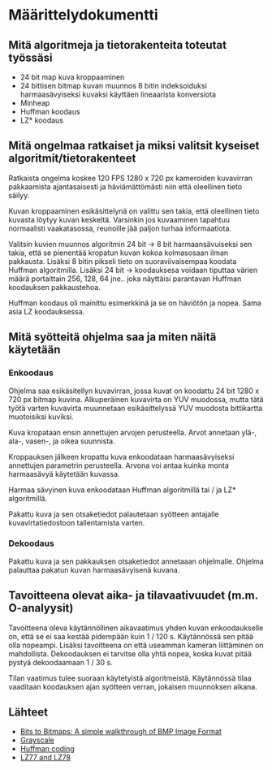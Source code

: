 # Määrittelydokumentti

## Mitä algoritmeja ja tietorakenteita toteutat työssäsi

* 24 bit map kuva kroppaaminen
* 24 bittisen bitmap kuvan muunnos 8 bitin indeksoiduksi harmaasävyiseksi kuvaksi käyttäen lineaarista konversiota
* Minheap
* Huffman koodaus
* LZ* koodaus

## Mitä ongelmaa ratkaiset ja miksi valitsit kyseiset algoritmit/tietorakenteet

Ratkaista ongelma koskee 120 FPS 1280 x 720 px kameroiden kuvavirran pakkaamista ajantasaisesti ja häviämättömästi niin että oleellinen tieto säilyy.

Kuvan kroppaaminen esikäsittelynä on valittu sen takia, että oleellinen tieto kuvasta löytyy kuvan keskeltä. Varsinkin jos kuvaaminen tapahtuu normaalisti vaakatasossa, reunoille jää paljon turhaa informaatiota.

Valitsin kuvien muunnos algoritmin 24 bit -> 8 bit harmaansävuiseksi sen takia, että se pienentää kropatun kuvan kokoa kolmasosaan ilman pakkausta. Lisäksi 8 bitin pikseli tieto on suoraviivaisempaa koodata Huffman algoritmilla. Lisäksi 24 bit -> koodauksesa voidaan tiputtaa värien määrä portaittain 256, 128, 64 jne.. joka näyttäisi parantavan Huffman koodauksen pakkaustehoa.

Huffman koodaus oli mainittu esimerkkinä ja se on häviötön ja nopea. Sama asia LZ koodauksessa.

## Mitä syötteitä ohjelma saa ja miten näitä käytetään

### Enkoodaus

Ohjelma saa esikäsitellyn kuvavirran, jossa kuvat on koodattu 24 bit 1280 x 720 px bitmap kuvina. Alkuperäinen kuvavirta on YUV muodossa, mutta tätä työtä varten kuvavirta muunnetaan esikäsittelyssä YUV muodosta bittikartta muotoisiksi kuviksi.

Kuva kropataan ensin annettujen arvojen perusteella. Arvot annetaan ylä-, ala-, vasen-, ja oikea suunnista. 

Kroppauksen jälkeen kropattu kuva enkoodataan harmaasävyiseksi annettujen parametrin perusteella. Arvona voi antaa kuinka monta harmaasävyä käytetään kuvassa.

Harmaa sävyinen kuva enkoodataan Huffman algoritmillä tai / ja LZ* algoritmillä.

Pakattu kuva ja sen otsaketiedot palautetaan syötteen antajalle kuvavirtatiedostoon tallentamista varten.

### Dekoodaus

Pakattu kuva ja sen pakkauksen otsaketiedot annetaaan ohjelmalle. Ohjelma palauttaa pakatun kuvan harmaasävyisenä kuvana.

## Tavoitteena olevat aika- ja tilavaativuudet (m.m. O-analyysit)

Tavoitteena oleva käytännöllinen aikavaatimus yhden kuvan enkoodaukselle  on, että se ei saa kestää pidempään kuin 1 / 120 s. Käytännössä sen pitää olla nopeampi. Lisäksi tavoitteena on että useamman kameran liittäminen on mahdollista. Dekoodauksen ei tarvitse olla yhtä nopea, koska kuvat pitää pystyä dekoodaamaan 1 / 30 s.

Tilan vaatimus tulee suoraan käytetyistä algoritmeistä. Käytännössä tilaa vaaditaan koodauksen ajan syötteen verran, jokaisen muunnoksen aikana. 

## Lähteet

* [Bits to Bitmaps: A simple walkthrough of BMP Image Format](https://itnext.io/bits-to-bitmaps-a-simple-walkthrough-of-bmp-image-format-765dc6857393)
* [Grayscale](https://en.wikipedia.org/wiki/Grayscale)
* [Huffman coding](https://en.wikipedia.org/wiki/Huffman_coding)
* [LZ77 and LZ78](https://en.wikipedia.org/wiki/LZ77_and_LZ78)